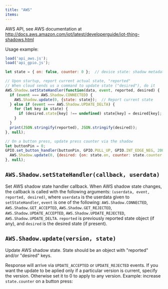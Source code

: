 ```yaml
---
title: "AWS"
items:
---
```


AWS API, see AWS documentation at
http://docs.aws.amazon.com/iot/latest/developerguide/iot-thing-shadows.html

Usage example:

```javascript
load('api_aws.js');
load('api_gpio.js');

let state = { on: false, counter: 0 };  // device state: shadow metadata

// Upon startup, report current actual state, "reported"
// When cloud sends us a command to update state ("desired"), do it
AWS.Shadow.setStateHandler(function(data, event, reported, desired) {
  if (event === AWS.Shadow.CONNECTED) {
    AWS.Shadow.update(0, {state: state});  // Report current state
  } else if (event === AWS.Shadow.UPDATE_DELTA) {
    for (let key in state) {
      if (desired.state[key] !== undefined) state[key] = desired[key];
    }
  }
  print(JSON.stringify(reported), JSON.stringify(desired));
}, null);

// On a button press, update press counter via the shadow
let buttonPin = 0;
GPIO.set_button_handler(buttonPin, GPIO.PULL_UP, GPIO.INT_EDGE_NEG, 200, function() {
  AWS.Shadow.update(0, {desired: {on: state.on, counter: state.counter + 1}});
}, null);
```



## **`AWS.Shadow.setStateHandler(callback, userdata)`**
Set AWS shadow
state handler callback. When AWS shadow state changes, the callback is
called with the following arguments: `(userdata, event, reported,
desired)`, where `userdata` is the userdata given to `setStateHandler`,
`event` is one of the following: `AWS.Shadow.CONNECTED`,
`AWS.Shadow.GET_ACCEPTED`,
`AWS.Shadow.GET_REJECTED`, `AWS.Shadow.UPDATE_ACCEPTED`,
`AWS.Shadow.UPDATE_REJECTED`, `AWS.Shadow.UPDATE_DELTA`.
`reported` is previously reported state object (if any), and `desired`
is the desired state (if present).



## **`AWS.Shadow.update(version, state)`**
Update AWS shadow state.
State should be an object with "reported" and/or "desired" keys.

Response will arrive via `UPDATE_ACCEPTED` or `UPDATE_REJECTED` events.
If you want the update to be aplied only if a particular version is
current, specify the version. Otherwise set it to 0 to apply to any
version. Example: increase `state.counter` on a button press:


